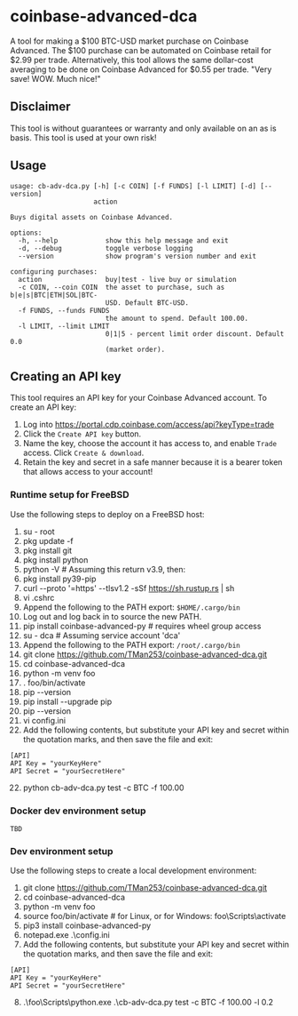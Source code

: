 # coinbase-advanced-dca
A tool for making a $100 BTC-USD market purchase on Coinbase Advanced. The $100 purchase can be automated on Coinbase retail for $2.99 per trade. Alternatively, this tool allows the same dollar-cost averaging to be done on Coinbase Advanced for $0.55 per trade. "Very save! WOW. Much nice!"

## Disclaimer
This tool is without guarantees or warranty and only available on an as is basis.  This tool is used at your own risk!

## Usage
```
usage: cb-adv-dca.py [-h] [-c COIN] [-f FUNDS] [-l LIMIT] [-d] [--version]
                     action

Buys digital assets on Coinbase Advanced.

options:
  -h, --help            show this help message and exit
  -d, --debug           toggle verbose logging
  --version             show program's version number and exit

configuring purchases:
  action                buy|test - live buy or simulation
  -c COIN, --coin COIN  the asset to purchase, such as b|e|s|BTC|ETH|SOL|BTC-   
                        USD. Default BTC-USD.
  -f FUNDS, --funds FUNDS
                        the amount to spend. Default 100.00.
  -l LIMIT, --limit LIMIT
                        0|1|5 - percent limit order discount. Default 0.0       
                        (market order).
```

## Creating an API key
This tool requires an API key for your Coinbase Advanced account.  To create an API key:
1. Log into https://portal.cdp.coinbase.com/access/api?keyType=trade
2. Click the `Create API key` button.
3. Name the key, choose the account it has access to, and enable `Trade` access.  Click `Create & download`.
4. Retain the key and secret in a safe manner because it is a bearer token that allows access to your account!

### Runtime setup for FreeBSD
Use the following steps to deploy on a FreeBSD host:
1. su - root
2. pkg update -f
3. pkg install git
3. pkg install python
4. python -V  # Assuming this return v3.9, then:
5. pkg install py39-pip
6. curl --proto '=https' --tlsv1.2 -sSf https://sh.rustup.rs | sh
7. vi .cshrc
8. Append the following to the PATH export: `$HOME/.cargo/bin`
9. Log out and log back in to source the new PATH.
10. pip install coinbase-advanced-py  # requires wheel group access
11. su - dca   # Assuming service account 'dca'
12. Append the following to the PATH export: `/root/.cargo/bin`
13. git clone https://github.com/TMan253/coinbase-advanced-dca.git
14. cd coinbase-advanced-dca
15. python -m venv foo
16. . foo/bin/activate
17. pip --version
18. pip install --upgrade pip
19. pip --version
20. vi config.ini
21. Add the following contents, but substitute your API key and secret within the quotation marks, and then save the file and exit:
```
[API]
API Key = "yourKeyHere"
API Secret = "yourSecretHere"
```
22. python cb-adv-dca.py test -c BTC -f 100.00

### Docker dev environment setup
`TBD`

### Dev environment setup
Use the following steps to create a local development environment:
1. git clone https://github.com/TMan253/coinbase-advanced-dca.git
2. cd coinbase-advanced-dca
3. python -m venv foo
4. source foo/bin/activate   # for Linux, or for Windows:  foo\Scripts\activate
5. pip3 install coinbase-advanced-py
6. notepad.exe .\config.ini
7. Add the following contents, but substitute your API key and secret within the quotation marks, and then save the file and exit:
```
[API]
API Key = "yourKeyHere"
API Secret = "yourSecretHere"
```
8. .\foo\Scripts\python.exe .\cb-adv-dca.py test -c BTC -f 100.00 -l 0.2
